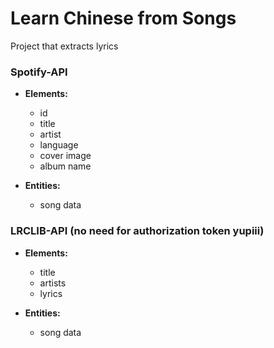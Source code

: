 # Learn Chinese from Songs

Project that extracts lyrics

### Spotify-API

- **Elements:**
    - id
    - title
    - artist
    - language
    - cover image
    - album name 

- **Entities:**
    - song data

### LRCLIB-API (no need for authorization token yupiii)

- **Elements:**
    - title
    - artists
    - lyrics

- **Entities:**
    - song data
